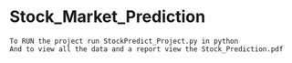 # Stock_Market_Prediction

```
To RUN the project run StockPredict_Project.py in python
And to view all the data and a report view the Stock_Prediction.pdf
```
